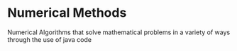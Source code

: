 # Numerical Methods
Numerical Algorithms that solve mathematical problems in a variety of ways through the use of java code 

